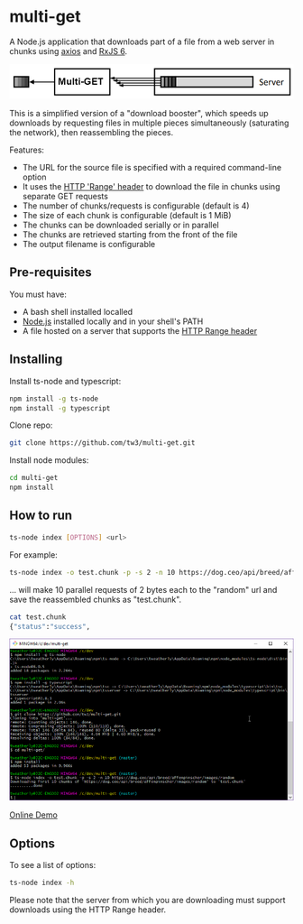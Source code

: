 # multi-get
A Node.js application that downloads part of a file from a web server in chunks using [axios](https://github.com/axios/axios) and [RxJS 6](https://github.com/ReactiveX/rxjs).

![alt text](https://raw.githubusercontent.com/tw3/multi-get/master/multiget_illustration.png "Multi-GET illustration")

This is a simplified version of a "download booster", which speeds up downloads by requesting
files in multiple pieces simultaneously (saturating the network), then reassembling the pieces.

Features:
* The URL for the source file is specified with a required command-line option
* It uses the [HTTP 'Range' header](https://developer.mozilla.org/en-US/docs/Web/HTTP/Headers/Range) to download the file in chunks using separate GET requests
* The number of chunks/requests is configurable (default is 4)
* The size of each chunk is configurable (default is 1 MiB)
* The chunks can be downloaded serially or in parallel
* The chunks are retrieved starting from the front of the file
* The output filename is configurable

## Pre-requisites

You must have:
* A bash shell installed localled
* [Node.js](https://nodejs.org/) installed locally and in your shell's PATH
* A file hosted on a server that supports the [HTTP Range header](https://developer.mozilla.org/en-US/docs/Web/HTTP/Range_requests)

## Installing

Install ts-node and typescript:

```bash
npm install -g ts-node
npm install -g typescript
```

Clone repo:
```bash
git clone https://github.com/tw3/multi-get.git
```

Install node modules:

```bash
cd multi-get
npm install
```

## How to run

```bash
ts-node index [OPTIONS] <url>
```

For example:

```bash
ts-node index -o test.chunk -p -s 2 -n 10 https://dog.ceo/api/breed/affenpinscher/images/random
```

... will make 10 parallel requests of 2 bytes each to the "random" url and save the reassembled chunks as "test.chunk".

```bash
cat test.chunk
{"status":"success",
```

![alt text](https://raw.githubusercontent.com/tw3/multi-get/master/multiget_shell.png "Multi-GET shell")

[Online Demo](https://repl.it/@tw3/Multi-GET)

## Options

To see a list of options:

```bash
ts-node index -h
```

Please note that the server from which you are downloading must support downloads using the HTTP Range header.
